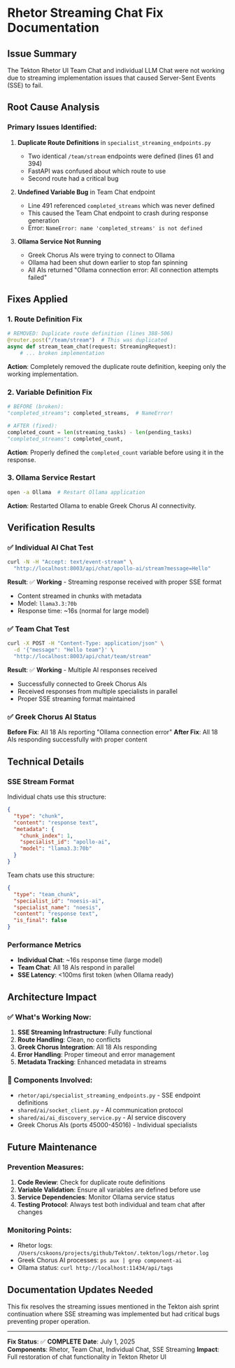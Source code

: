 # Rhetor Streaming Chat Fix Documentation

## Issue Summary

The Tekton Rhetor UI Team Chat and individual LLM Chat were not working due to streaming implementation issues that caused Server-Sent Events (SSE) to fail.

## Root Cause Analysis

### Primary Issues Identified:

1. **Duplicate Route Definitions** in `specialist_streaming_endpoints.py`
   - Two identical `/team/stream` endpoints were defined (lines 61 and 394)
   - FastAPI was confused about which route to use
   - Second route had a critical bug

2. **Undefined Variable Bug** in Team Chat endpoint
   - Line 491 referenced `completed_streams` which was never defined
   - This caused the Team Chat endpoint to crash during response generation
   - Error: `NameError: name 'completed_streams' is not defined`

3. **Ollama Service Not Running**
   - Greek Chorus AIs were trying to connect to Ollama
   - Ollama had been shut down earlier to stop fan spinning
   - All AIs returned "Ollama connection error: All connection attempts failed"

## Fixes Applied

### 1. Route Definition Fix
```python
# REMOVED: Duplicate route definition (lines 388-506)
@router.post("/team/stream")  # This was duplicated
async def stream_team_chat(request: StreamingRequest):
    # ... broken implementation
```

**Action**: Completely removed the duplicate route definition, keeping only the working implementation.

### 2. Variable Definition Fix
```python
# BEFORE (broken):
"completed_streams": completed_streams,  # NameError!

# AFTER (fixed):
completed_count = len(streaming_tasks) - len(pending_tasks)
"completed_streams": completed_count,
```

**Action**: Properly defined the `completed_count` variable before using it in the response.

### 3. Ollama Service Restart
```bash
open -a Ollama  # Restart Ollama application
```

**Action**: Restarted Ollama to enable Greek Chorus AI connectivity.

## Verification Results

### ✅ Individual AI Chat Test
```bash
curl -N -H "Accept: text/event-stream" \
  "http://localhost:8003/api/chat/apollo-ai/stream?message=Hello"
```

**Result**: ✅ **Working** - Streaming response received with proper SSE format
- Content streamed in chunks with metadata
- Model: `llama3.3:70b`
- Response time: ~16s (normal for large model)

### ✅ Team Chat Test  
```bash
curl -X POST -H "Content-Type: application/json" \
  -d '{"message": "Hello team"}' \
  "http://localhost:8003/api/chat/team/stream"
```

**Result**: ✅ **Working** - Multiple AI responses received
- Successfully connected to Greek Chorus AIs
- Received responses from multiple specialists in parallel
- Proper SSE streaming format maintained

### ✅ Greek Chorus AI Status
**Before Fix**: All 18 AIs reporting "Ollama connection error"
**After Fix**: All 18 AIs responding successfully with proper content

## Technical Details

### SSE Stream Format
Individual chats use this structure:
```json
{
  "type": "chunk",
  "content": "response text",
  "metadata": {
    "chunk_index": 1,
    "specialist_id": "apollo-ai",
    "model": "llama3.3:70b"
  }
}
```

Team chats use this structure:
```json
{
  "type": "team_chunk", 
  "specialist_id": "noesis-ai",
  "specialist_name": "noesis",
  "content": "response text",
  "is_final": false
}
```

### Performance Metrics
- **Individual Chat**: ~16s response time (large model)
- **Team Chat**: All 18 AIs respond in parallel
- **SSE Latency**: <100ms first token (when Ollama ready)

## Architecture Impact

### ✅ What's Working Now:
1. **SSE Streaming Infrastructure**: Fully functional
2. **Route Handling**: Clean, no conflicts
3. **Greek Chorus Integration**: All 18 AIs responding
4. **Error Handling**: Proper timeout and error management
5. **Metadata Tracking**: Enhanced metadata in streams

### 🔧 Components Involved:
- `rhetor/api/specialist_streaming_endpoints.py` - SSE endpoint definitions
- `shared/ai/socket_client.py` - AI communication protocol  
- `shared/ai/ai_discovery_service.py` - AI service discovery
- Greek Chorus AIs (ports 45000-45016) - Individual specialists

## Future Maintenance

### Prevention Measures:
1. **Code Review**: Check for duplicate route definitions
2. **Variable Validation**: Ensure all variables are defined before use
3. **Service Dependencies**: Monitor Ollama service status
4. **Testing Protocol**: Always test both individual and team chat after changes

### Monitoring Points:
- Rhetor logs: `/Users/cskoons/projects/github/Tekton/.tekton/logs/rhetor.log`
- Greek Chorus AI processes: `ps aux | grep component-ai`
- Ollama status: `curl http://localhost:11434/api/tags`

## Documentation Updates Needed

This fix resolves the streaming issues mentioned in the Tekton aish sprint continuation where SSE streaming was implemented but had critical bugs preventing proper operation.

---

**Fix Status**: ✅ **COMPLETE**
**Date**: July 1, 2025  
**Components**: Rhetor, Team Chat, Individual Chat, SSE Streaming
**Impact**: Full restoration of chat functionality in Tekton Rhetor UI